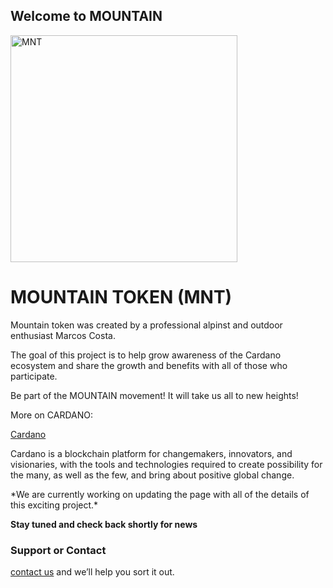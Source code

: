 ## Welcome to MOUNTAIN

<img width="363" alt="MNT" src="https://user-images.githubusercontent.com/34763646/144815261-41c816d5-a30d-432c-9c16-3930323cb106.png">

# MOUNTAIN TOKEN (MNT)

<p dir='rtl' align='center'>

Mountain token was created by a professional alpinst and outdoor enthusiast Marcos Costa.

The goal of this project is to help grow awareness of the Cardano ecosystem and share the growth and benefits with all of those who participate. 

Be part of the MOUNTAIN movement! It will take us all to new heights!

</p>

<p dir='ltl' align='left'>
More on CARDANO:
  
[Cardano](https://cardano.org)
  



Cardano is a blockchain platform for changemakers, innovators, and visionaries, with the tools and technologies required to create possibility for the many, as well as the few, and bring about positive global change.
</p>





<p dir='ltl' align='left'>
*We are currently working on updating the page with all of the details of this exciting project.*

</p>

**Stay tuned and check back shortly for news**


### Support or Contact

[contact us](marcosncosta2@gmail.com) and we’ll help you sort it out.

